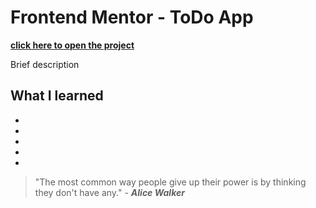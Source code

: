 # Frontend Mentor - ToDo App

**[click here to open the project](#)**

Brief description

## What I learned

* 
* 
* 
* 
* 

> "The most common way people give up their power is by thinking they don't have any." - **_Alice Walker_**